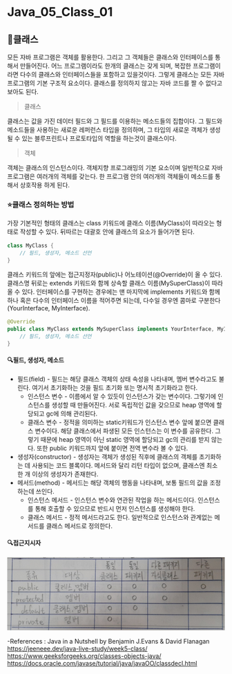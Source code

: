 # Java_05_Class_01

## :muscle:클래스
모든 자바 프로그램은 객체를 활용한다. 그리고 그 객체들은 클래스와 인터페이스를 통해서 만들어진다. 어느 프로그램이라도 한개의 클래스는 갖게 되며,
복잡한 프로그램이라면 다수의 클래스와 인터페이스들을 포함하고 있을것이다.
그렇게 클래스는 모든 자바 프로그램의 기본 구조적 요소이다. 클래스를 정의하지 않고는 자바 코드를 짤 수 없다고 보아도 된다.

>클래스  

클래스는 값을 가진 데이터 필드와 그 필드를 이용하는 메소드들의 집합이다. 그 필드와 메소드들을 사용하는 새로운 레퍼런스 타입을 정의하며, 그 타입의 새로운 객체가 생성될 수 있는 블루프린트나 프로토타입의 역할을 하는것이 클래스이다.

>객체  

객체는 클래스의 인스턴스이다. 객체지향 프로그래밍의 기본 요소이며 일반적으로 자바 프로그램은 여러개의 객체를 갖는다. 한 프로그램 안의 여러개의 객체들이 메소드를 통해서 상호작용 하게 된다.

### :star:클래스 정의하는 방법
가장 기본적인 형태의 클래스는 class 키워드에 클래스 이름(MyClass)이 따라오는 형태로 작성할 수 있다. 뒤따르는 대괄호 안에 클래스의 요소가 들어가면 된다.

```java
class MyClass {
    // 필드, 생성자, 메소드 선언
}
```

클래스 키워드의 앞에는 접근지정자(public)나 어노테이션(@Override)이 올 수 있다.
클래스명 뒤로는 extends 키워드와 함께 상속할 클래스 이름(MySuperClass)이 따라올 수 있다. 인터페이스를 구현하는 경우에는 맨 마지막에 implements 키워드와 함께 하나 혹은 다수의 인터페이스 이름을 적어주면 되는데, 다수일 경우엔 콤마로 구분한다(YourInterface, MyInterface).

```java
@Override
public class MyClass extends MySuperClass implements YourInterface, MyInterface {
    // 필드, 생성자, 메소드 선언
}
```

#### :mag:필드, 생성자, 메소드
* 필드(field) - 필드는 해당 클래스 객체의 상태 속성을 나타내며, 멤버 변수라고도 불린다. 여기서 초기화하는 것을 필드 초기화 또는 명시적 초기화라고 한다.
  * 인스턴스 변수 - 이름에서 알 수 있듯이 인스턴스가 갖는 변수이다. 그렇기에 인스턴스를 생성할 때 만들어진다. 서로 독립적인 값을 갖으므로 heap 영역에 할당되고 gc에 의해 관리된다.
  * 클래스 변수 - 정적을 의미하는 static키워드가 인스턴스 변수 앞에 붙으면 클래스 변수이다. 해당 클래스에서 파생된 모든 인스턴스는 이 변수를 공유한다. 그렇기 때문에 heap 영역이 아닌 static 영역에 할당되고 gc의 관리를 받지 않는다. 또한 public 키워드까지 앞에 붙이면 전역 변수라 볼 수 있다.
* 생성자(constructor) - 생성자는 객체가 생성된 직후에 클래스의 객체를 초기화하는 데 사용되는 코드 블록이다. 메서드와 달리 리턴 타입이 없으며, 클래스엔 최소 한 개 이상의 생성자가 존재한다.
* 메서드(method) - 메서드는 해당 객체의 행동을 나타내며, 보통 필드의 값을 조정하는데 쓰인다.
  * 인스턴스 메서드 - 인스턴스 변수와 연관된 작업을 하는 메서드이다. 인스턴스를 통해 호출할 수 있으므로 반드시 먼저 인스턴스를 생성해야 한다.
  * 클래스 메서드 - 정적 메서드라고도 한다. 일반적으로 인스턴스와 관계없는 메서드를 클래스 메서드로 정의한다.

#### :mag:접근지시자
![access_modifiers](https://raw.githubusercontent.com/372dev/TIL/main/JAVA/img/05_Class_01_modifier.jpg)

-References :
Java in a Nutshell by Benjamin J.Evans & David Flanagan  
https://jeeneee.dev/java-live-study/week5-class/  
https://www.geeksforgeeks.org/classes-objects-java/  
https://docs.oracle.com/javase/tutorial/java/javaOO/classdecl.html  
